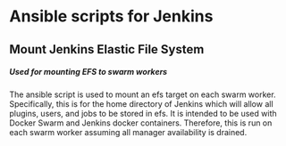# Ansible scripts for Jenkins

## Mount Jenkins Elastic File System
##### Used for mounting EFS to swarm workers

The ansible script is used to mount an efs target on each swarm worker. Specifically, this is for the home directory of Jenkins which will allow all plugins, users, and jobs to be stored in efs. It is intended to be used with Docker Swarm and Jenkins docker containers. Therefore, this is run on each swarm worker assuming all manager availability is drained. 

